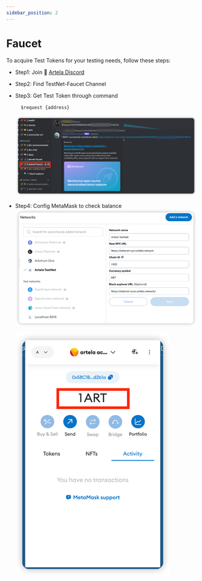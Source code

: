 ```yaml
---
sidebar_position: 2
---
```


# Faucet

To acquire Test Tokens for your testing needs, follow these steps:

* Step1: Join 🚰 [Artela Discord ](https://discord.com/invite/artelanetwork)

* Step2: Find TestNet-Faucet Channel

* Step3: Get Test Token through command
  ```shell
    $request {address}
  ```
    ![img_1.png](img_1.png)

* Step4: Config MetaMask to check balance
  ![img.png](img_4.png)

  ![img.png](img.png)
